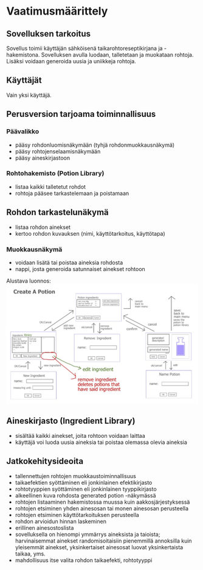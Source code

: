 # Vaatimusmäärittely

## Sovelluksen tarkoitus
Sovellus toimii käyttäjän sähköisenä taikarohtoreseptikirjana ja -hakemistona. Sovelluksen avulla luodaan, talletetaan ja muokataan rohtoja. Lisäksi voidaan generoida uusia ja uniikkeja rohtoja.

## Käyttäjät
Vain yksi käyttäjä.


## Perusversion tarjoama toiminnallisuus
### Päävalikko
* pääsy rohdonluomisnäkymään (tyhjä rohdonmuokkausnäkymä)
* pääsy rohtojenselaamisnäkymään
* pääsy aineskirjastoon

### Rohtohakemisto (Potion Library)
* listaa kaikki talletetut rohdot
* rohtoja pääsee tarkastelemaan ja poistamaan

## Rohdon tarkastelunäkymä
* listaa rohdon ainekset
* kertoo rohdon kuvauksen (nimi, käyttötarkoitus, käyttötapa)

### Muokkausnäkymä
* voidaan lisätä tai poistaa aineksia rohdosta
* nappi, josta generoida satunnaiset ainekset rohtoon


Alustava luonnos:
![Muokkaus ja luonti](https://github.com/ikylios/ot-harjoitustyo/blob/master/dokumentointi/createApotion.jpeg)

## Aineskirjasto (Ingredient Library)
* sisältää kaikki ainekset, joita rohtoon voidaan laittaa
* käyttäjä voi luoda uusia aineksia tai poistaa olemassa olevia aineksia

## Jatkokehitysideoita
* tallennettujen rohtojen muokkaustoiminnallisuus
* taikaefektien syöttäminen eli jonkinlainen efektikirjasto
* rohtotyyppien syöttäminen eli jonkinlainen tyyppikirjasto
* alkeellinen kuva rohdosta generated potion -näkymässä
* rohtojen listaaminen hakemistossa muussa kuin aakkosjärjestyksessä
* rohtojen etsiminen yhden ainesosan tai monen ainesosan perusteella
* rohtojen etsiminen käyttötarkoituksen perusteella
* rohdon arvioidun hinnan laskeminen
* erillinen ainesostoslista
* sovelluksella on hienompi ymmärrys aineksista ja taioista; harvinaisemmat ainekset randomisoitaisiin pienemmillä annoksilla kuin yleisemmät ainekset, yksinkertaiset ainesosat luovat yksinkertaista taikaa, yms.
* mahdollisuus itse valita rohdon taikaefekti, rohtotyyppi
